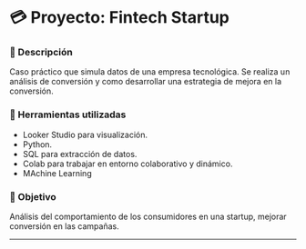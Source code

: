 # 💳 Proyecto: Fintech Startup

### 📝 Descripción
Caso práctico que simula datos de una empresa tecnológica. Se realiza un análisis de conversión y como desarrollar una estrategia de mejora en la conversión.

### 🔧 Herramientas utilizadas
- Looker Studio para visualización.
- Python.
- SQL para extracción de datos.
- Colab para trabajar en entorno colaborativo y dinámico.
- MAchine Learning

### 📌 Objetivo
Análisis del comportamiento de los consumidores en una startup,  mejorar conversión en las campañas.

---
